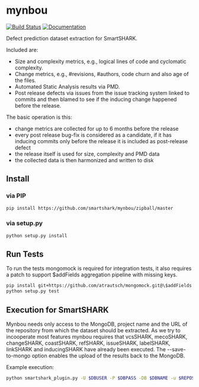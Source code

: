 # mynbou

[![Build Status](https://travis-ci.com/smartshark/mynbou.svg?branch=master)](https://travis-ci.com/smartshark/mynbou)
[![Documentation](https://img.shields.io/badge/docs-latest-brightgreen.svg)](https://smartshark.github.io/mynbou/)

Defect prediction dataset extraction for SmartSHARK.

Included are:
 - Size and complexity metrics, e.g., logical lines of code and cyclomatic complexity.
 - Change metrics, e.g., \#revisions, \#authors, code churn and also age of the files.
 - Automated Static Analysis results via PMD.
 - Post release defects via issues from the issue tracking system linked to commits and then blamed to see if the inducing change happened before the release.

The basic operation is this:
 - change metrics are collected for up to 6 months before the release
 - every post release bug-fix is considered as a candidate, if it has inducing commits only before the release it is included as post-release defect
 - the release itself is used for size, complexity and PMD data
 - the collected data is then harmonized and written to disk

## Install

### via PIP
```bash
pip install https://github.com/smartshark/mynbou/zipball/master
```

### via setup.py
```bash
python setup.py install
```

## Run Tests

To run the tests mongomock is required for integration tests, it also requires a patch to support $addFields aggregation pipeline with missing keys.

```bash
pip install git+https://github.com/atrautsch/mongomock.git@\$addFields
python setup.py test
```

## Execution for SmartSHARK

Mynbou needs only access to the MongoDB, project name and the URL of the repository from which the dataset should be extracted. As we try to incooperate most features mynbou requires that vcsSHARK, mecoSHARK, changeSHARK, coastSHARK, refSHARK, issueSHARK, labelSHARK, linkSHARK and inducingSHARK have already been executed.
The --save-to-mongo option enables the upload of the results back to the MongoDB.

Example execution:

```bash
python smartshark_plugin.py -U $DBUSER -P $DBPASS -DB $DBNAME -u $REPOSITORY_GIT_URI -a $AUTHENTICATION_DB --project-name $PROJECT --release-name $DATASET-1.2 --release-commit $REVISION_HASH --log-level INFO --save-to-mongo
```
